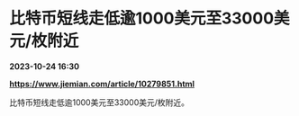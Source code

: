 # 比特币短线走低逾1000美元至33000美元/枚附近

**2023-10-24 16:30**

**https://www.jiemian.com/article/10279851.html**

比特币短线走低逾1000美元至33000美元/枚附近。
